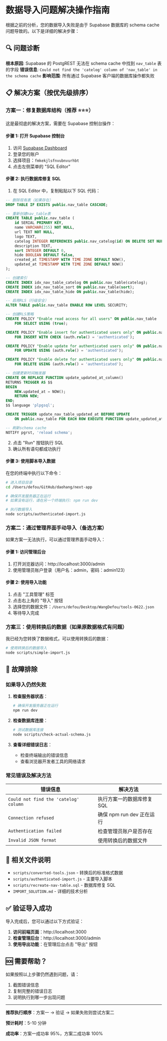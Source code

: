 # 数据导入问题解决操作指南

根据之前的分析，您的数据导入失败是由于 Supabase 数据库的 schema cache 问题导致的。以下是详细的解决步骤：

## 🔍 问题诊断

**根本原因**: Supabase 的 PostgREST 无法在 schema cache 中找到 `nav_table` 表的字段
**错误信息**: `Could not find the 'catelog' column of 'nav_table' in the schema cache`
**影响范围**: 所有通过 Supabase 客户端的数据库操作都失败

## 📋 解决方案（按优先级排序）

### 方案一：修复数据库结构（推荐 ⭐⭐⭐）

这是最彻底的解决方案，需要在 Supabase 控制台操作：

#### 步骤 1: 打开 Supabase 控制台
1. 访问 [Supabase Dashboard](https://supabase.com/dashboard)
2. 登录您的账户
3. 选择项目：`fmkekjlsfnvubnvurhbt`
4. 点击左侧菜单的 "SQL Editor"

#### 步骤 2: 执行数据库修复 SQL
1. 在 SQL Editor 中，复制粘贴以下 SQL 代码：

```sql
-- 删除现有表（如果存在）
DROP TABLE IF EXISTS public.nav_table CASCADE;

-- 重新创建nav_table表
CREATE TABLE public.nav_table (
    id SERIAL PRIMARY KEY,
    name VARCHAR(255) NOT NULL,
    url TEXT NOT NULL,
    logo TEXT,
    catelog INTEGER REFERENCES public.nav_catelog(id) ON DELETE SET NULL,
    description TEXT,
    sort INTEGER DEFAULT 0,
    hide BOOLEAN DEFAULT false,
    created_at TIMESTAMP WITH TIME ZONE DEFAULT NOW(),
    updated_at TIMESTAMP WITH TIME ZONE DEFAULT NOW()
);

-- 创建索引
CREATE INDEX idx_nav_table_catelog ON public.nav_table(catelog);
CREATE INDEX idx_nav_table_sort ON public.nav_table(sort);
CREATE INDEX idx_nav_table_hide ON public.nav_table(hide);

-- 启用RLS（行级安全）
ALTER TABLE public.nav_table ENABLE ROW LEVEL SECURITY;

-- 创建RLS策略
CREATE POLICY "Enable read access for all users" ON public.nav_table
    FOR SELECT USING (true);

CREATE POLICY "Enable insert for authenticated users only" ON public.nav_table
    FOR INSERT WITH CHECK (auth.role() = 'authenticated');

CREATE POLICY "Enable update for authenticated users only" ON public.nav_table
    FOR UPDATE USING (auth.role() = 'authenticated');

CREATE POLICY "Enable delete for authenticated users only" ON public.nav_table
    FOR DELETE USING (auth.role() = 'authenticated');

-- 创建更新时间触发器
CREATE OR REPLACE FUNCTION update_updated_at_column()
RETURNS TRIGGER AS $$
BEGIN
    NEW.updated_at = NOW();
    RETURN NEW;
END;
$$ language 'plpgsql';

CREATE TRIGGER update_nav_table_updated_at BEFORE UPDATE
    ON public.nav_table FOR EACH ROW EXECUTE FUNCTION update_updated_at_column();

-- 刷新schema cache
NOTIFY pgrst, 'reload schema';
```

2. 点击 "Run" 按钮执行 SQL
3. 确认所有语句都成功执行

#### 步骤 3: 使用脚本导入数据
在您的终端中执行以下命令：

```bash
# 进入项目目录
cd /Users/defou/GitHub/daohang/next-app

# 确保开发服务器正在运行
# 如果没有运行，请在另一个终端执行: npm run dev

# 执行数据导入
node scripts/authenticated-import.js
```

### 方案二：通过管理界面手动导入（备选方案）

如果方案一无法执行，可以通过管理界面手动导入：

#### 步骤 1: 访问管理后台
1. 打开浏览器访问：http://localhost:3000/admin
2. 使用管理员账户登录（用户名：admin，密码：admin123）

#### 步骤 2: 使用导入功能
1. 点击 "工具管理" 标签
2. 点击右上角的 "导入" 按钮
3. 选择您的数据文件：`/Users/defou/Desktop/WangDefou/tools-0622.json`
4. 等待导入完成

### 方案三：使用转换后的数据（如果原数据格式有问题）

我已经为您转换了数据格式，可以使用转换后的数据：

```bash
# 使用转换后的数据导入
node scripts/simple-import.js
```

## 🔧 故障排除

### 如果导入仍然失败

1. **检查服务器状态**：
   ```bash
   # 确保开发服务器正在运行
   npm run dev
   ```

2. **检查数据库连接**：
   ```bash
   # 测试数据库连接
   node scripts/check-actual-schema.js
   ```

3. **查看详细错误日志**：
   - 检查终端输出的错误信息
   - 查看浏览器开发者工具的网络请求

### 常见错误及解决方法

| 错误信息 | 解决方法 |
|---------|----------|
| `Could not find the 'catelog' column` | 执行方案一的数据库修复 SQL |
| `Connection refused` | 确保 npm run dev 正在运行 |
| `Authentication failed` | 检查管理员账户是否存在 |
| `Invalid JSON format` | 使用转换后的数据文件 |

## 📁 相关文件说明

- `scripts/converted-tools.json` - 转换后的标准格式数据
- `scripts/authenticated-import.js` - 主要导入脚本
- `scripts/recreate-nav-table.sql` - 数据库修复 SQL
- `IMPORT_SOLUTION.md` - 详细的技术分析

## ✅ 验证导入成功

导入完成后，您可以通过以下方式验证：

1. **访问前端页面**：http://localhost:3000
2. **检查管理后台**：http://localhost:3000/admin
3. **使用导出功能**：在管理后台点击 "导出" 按钮

## 🆘 需要帮助？

如果按照以上步骤仍然遇到问题，请：

1. 截图错误信息
2. 复制完整的错误日志
3. 说明执行到哪一步出现问题

---

**推荐执行顺序**：方案一 → 验证 → 如果失败则尝试方案二

**预计耗时**：5-10 分钟

**成功率**：方案一成功率 95%，方案二成功率 100%